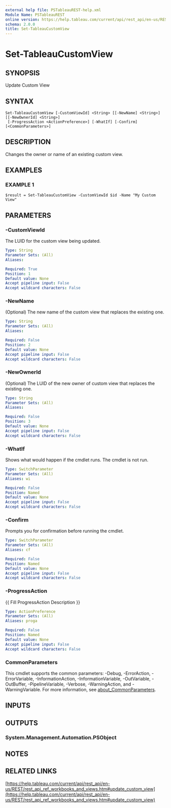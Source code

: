 ```yaml
---
external help file: PSTableauREST-help.xml
Module Name: PSTableauREST
online version: https://help.tableau.com/current/api/rest_api/en-us/REST/rest_api_ref_workbooks_and_views.htm#update_custom_view
schema: 2.0.0
title: Set-TableauCustomView
---
```


# Set-TableauCustomView

## SYNOPSIS
Update Custom View

## SYNTAX

```
Set-TableauCustomView [-CustomViewId] <String> [[-NewName] <String>] [[-NewOwnerId] <String>]
 [-ProgressAction <ActionPreference>] [-WhatIf] [-Confirm] [<CommonParameters>]
```

## DESCRIPTION
Changes the owner or name of an existing custom view.

## EXAMPLES

### EXAMPLE 1
```
$result = Set-TableauCustomView -CustomViewId $id -Name "My Custom View"
```

## PARAMETERS

### -CustomViewId
The LUID for the custom view being updated.

```yaml
Type: String
Parameter Sets: (All)
Aliases:

Required: True
Position: 1
Default value: None
Accept pipeline input: False
Accept wildcard characters: False
```

### -NewName
(Optional) The new name of the custom view that replaces the existing one.

```yaml
Type: String
Parameter Sets: (All)
Aliases:

Required: False
Position: 2
Default value: None
Accept pipeline input: False
Accept wildcard characters: False
```

### -NewOwnerId
(Optional) The LUID of the new owner of custom view that replaces the existing one.

```yaml
Type: String
Parameter Sets: (All)
Aliases:

Required: False
Position: 3
Default value: None
Accept pipeline input: False
Accept wildcard characters: False
```

### -WhatIf
Shows what would happen if the cmdlet runs.
The cmdlet is not run.

```yaml
Type: SwitchParameter
Parameter Sets: (All)
Aliases: wi

Required: False
Position: Named
Default value: None
Accept pipeline input: False
Accept wildcard characters: False
```

### -Confirm
Prompts you for confirmation before running the cmdlet.

```yaml
Type: SwitchParameter
Parameter Sets: (All)
Aliases: cf

Required: False
Position: Named
Default value: None
Accept pipeline input: False
Accept wildcard characters: False
```

### -ProgressAction
{{ Fill ProgressAction Description }}

```yaml
Type: ActionPreference
Parameter Sets: (All)
Aliases: proga

Required: False
Position: Named
Default value: None
Accept pipeline input: False
Accept wildcard characters: False
```

### CommonParameters
This cmdlet supports the common parameters: -Debug, -ErrorAction, -ErrorVariable, -InformationAction, -InformationVariable, -OutVariable, -OutBuffer, -PipelineVariable, -Verbose, -WarningAction, and -WarningVariable. For more information, see [about_CommonParameters](http://go.microsoft.com/fwlink/?LinkID=113216).

## INPUTS

## OUTPUTS

### System.Management.Automation.PSObject
## NOTES

## RELATED LINKS

[https://help.tableau.com/current/api/rest_api/en-us/REST/rest_api_ref_workbooks_and_views.htm#update_custom_view](https://help.tableau.com/current/api/rest_api/en-us/REST/rest_api_ref_workbooks_and_views.htm#update_custom_view)

